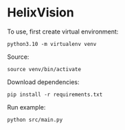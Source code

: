 # HelixVision

To use, first create virtual environment:

```console
python3.10 -m virtualenv venv
```

Source:

```console
source venv/bin/activate
```

Download dependencies:

```console
pip install -r requirements.txt
```

Run example:

```
python src/main.py
```
